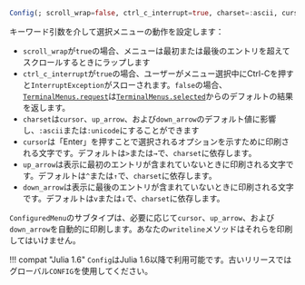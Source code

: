 ```julia
Config(; scroll_wrap=false, ctrl_c_interrupt=true, charset=:ascii, cursor::Char, up_arrow::Char, down_arrow::Char)
```

キーワード引数を介して選択メニューの動作を設定します：

  * `scroll_wrap`が`true`の場合、メニューは最初または最後のエントリを超えてスクロールするときにラップします
  * `ctrl_c_interrupt`が`true`の場合、ユーザーがメニュー選択中にCtrl-Cを押すと`InterruptException`がスローされます。`false`の場合、[`TerminalMenus.request`](@ref)は[`TerminalMenus.selected`](@ref)からのデフォルトの結果を返します。
  * `charset`は`cursor`、`up_arrow`、および`down_arrow`のデフォルト値に影響し、`:ascii`または`:unicode`にすることができます
  * `cursor`は「Enter」を押すことで選択されるオプションを示すために印刷される文字です。デフォルトは`>`または`→`で、`charset`に依存します。
  * `up_arrow`は表示に最初のエントリが含まれていないときに印刷される文字です。デフォルトは`^`または`↑`で、`charset`に依存します。
  * `down_arrow`は表示に最後のエントリが含まれていないときに印刷される文字です。デフォルトは`v`または`↓`で、`charset`に依存します。

`ConfiguredMenu`のサブタイプは、必要に応じて`cursor`、`up_arrow`、および`down_arrow`を自動的に印刷します。あなたの`writeline`メソッドはそれらを印刷してはいけません。

!!! compat "Julia 1.6"
    `Config`はJulia 1.6以降で利用可能です。古いリリースではグローバル`CONFIG`を使用してください。

